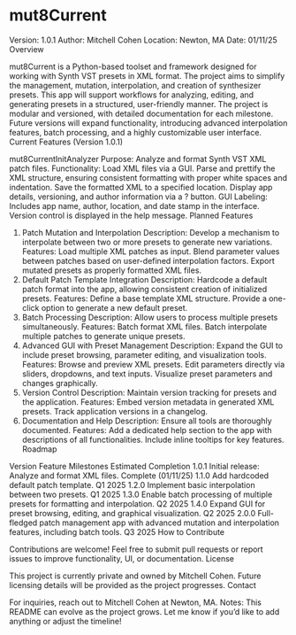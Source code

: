 # mut8Current

Version: 1.0.1
Author: Mitchell Cohen
Location: Newton, MA
Date: 01/11/25
Overview

mut8Current is a Python-based toolset and framework designed for working with Synth VST presets in XML format. The project aims to simplify the management, mutation, interpolation, and creation of synthesizer presets. This app will support workflows for analyzing, editing, and generating presets in a structured, user-friendly manner.
The project is modular and versioned, with detailed documentation for each milestone. Future versions will expand functionality, introducing advanced interpolation features, batch processing, and a highly customizable user interface.
Current Features (Version 1.0.1)

mut8CurrentInitAnalyzer
Purpose: Analyze and format Synth VST XML patch files.
Functionality:
Load XML files via a GUI.
Parse and prettify the XML structure, ensuring consistent formatting with proper white spaces and indentation.
Save the formatted XML to a specified location.
Display app details, versioning, and author information via a ? button.
GUI Labeling:
Includes app name, author, location, and date stamp in the interface.
Version control is displayed in the help message.
Planned Features

1. Patch Mutation and Interpolation
Description: Develop a mechanism to interpolate between two or more presets to generate new variations.
Features:
Load multiple XML patches as input.
Blend parameter values between patches based on user-defined interpolation factors.
Export mutated presets as properly formatted XML files.
2. Default Patch Template Integration
Description: Hardcode a default patch format into the app, allowing consistent creation of initialized presets.
Features:
Define a base template XML structure.
Provide a one-click option to generate a new default preset.
3. Batch Processing
Description: Allow users to process multiple presets simultaneously.
Features:
Batch format XML files.
Batch interpolate multiple patches to generate unique presets.
4. Advanced GUI with Preset Management
Description: Expand the GUI to include preset browsing, parameter editing, and visualization tools.
Features:
Browse and preview XML presets.
Edit parameters directly via sliders, dropdowns, and text inputs.
Visualize preset parameters and changes graphically.
5. Version Control
Description: Maintain version tracking for presets and the application.
Features:
Embed version metadata in generated XML presets.
Track application versions in a changelog.
6. Documentation and Help
Description: Ensure all tools are thoroughly documented.
Features:
Add a dedicated help section to the app with descriptions of all functionalities.
Include inline tooltips for key features.
Roadmap

Version	Feature Milestones	Estimated Completion
1.0.1	Initial release: Analyze and format XML files.	Complete (01/11/25)
1.1.0	Add hardcoded default patch template.	Q1 2025
1.2.0	Implement basic interpolation between two presets.	Q1 2025
1.3.0	Enable batch processing of multiple presets for formatting and interpolation.	Q2 2025
1.4.0	Expand GUI for preset browsing, editing, and graphical visualization.	Q2 2025
2.0.0	Full-fledged patch management app with advanced mutation and interpolation features, including batch tools.	Q3 2025
How to Contribute

Contributions are welcome! Feel free to submit pull requests or report issues to improve functionality, UI, or documentation.
License

This project is currently private and owned by Mitchell Cohen. Future licensing details will be provided as the project progresses.
Contact

For inquiries, reach out to Mitchell Cohen at Newton, MA.
Notes:
This README can evolve as the project grows. Let me know if you’d like to add anything or adjust the timeline!
